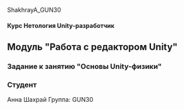 ShakhrayA_GUN30
#### Курс Нетология Unity-разработчик

## Модуль "Работа с редактором Unity"
### Задание к занятию "Основы Unity-физики"

### Студент
Анна Шахрай
Группа: GUN30





